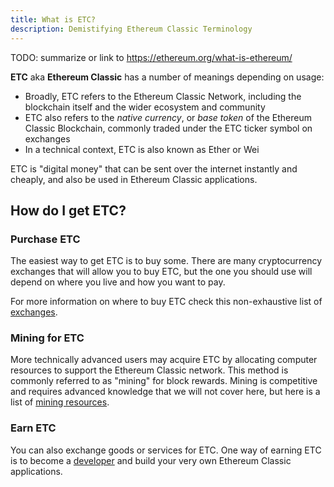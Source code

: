 ```yaml
---
title: What is ETC?
description: Demistifying Ethereum Classic Terminology
---
```


TODO: summarize or link to https://ethereum.org/what-is-ethereum/

**ETC** aka **Ethereum Classic** has a number of meanings depending on usage:

- Broadly, ETC refers to the Ethereum Classic Network, including the blockchain itself and the wider ecosystem and community
- ETC also refers to the *native currency*, or *base token* of the Ethereum Classic Blockchain, commonly traded under the ETC ticker symbol on exchanges
- In a technical context, ETC is also known as Ether or Wei

ETC is "digital money" that can be sent over the internet instantly and cheaply, and also be used in Ethereum Classic applications.

## How do I get ETC?

### Purchase ETC

The easiest way to get ETC is to buy some. There are many cryptocurrency exchanges that will allow you to buy ETC, but the one you should use will depend on where you live and how you want to pay.

For more information on where to buy ETC check this non-exhaustive list of [exchanges](/ecosystem/exchanges).

### Mining for ETC

More technically advanced users may acquire ETC by allocating computer resources to support the Ethereum Classic network. This method is commonly referred to as "mining" for block rewards. Mining is competitive and requires advanced knowledge that we will not cover here, but here is a list of [mining resources](/development/mining-resources).

### Earn ETC

You can also exchange goods or services for ETC. One way of earning ETC is to become a [developer](/development) and build your very own Ethereum Classic applications.
